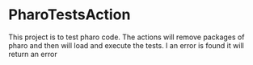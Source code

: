 # PharoTestsAction

This project is to test pharo code. The actions will remove packages of pharo and then will load and execute the tests. I an error is found it will return an error